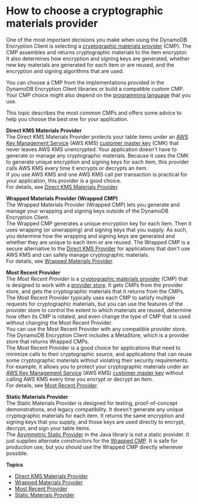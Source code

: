 # How to choose a cryptographic materials provider<a name="crypto-materials-providers"></a>

One of the most important decisions you make when using the DynamoDB Encryption Client is selecting a [cryptographic materials provider](concepts.md#concept-material-provider) \(CMP\)\. The CMP assembles and returns cryptographic materials to the item encryptor\. It also determines how encryption and signing keys are generated, whether new key materials are generated for each item or are reused, and the encryption and signing algorithms that are used\. 

You can choose a CMP from the implementations provided in the DynamoDB Encryption Client libraries or build a compatible custom CMP\. Your CMP choice might also depend on the [programming language](programming-languages.md) that you use\.

This topic describes the most common CMPs and offers some advice to help you choose the best one for your application\.

**Direct KMS Materials Provider**  
The Direct KMS Materials Provider protects your table items under an [AWS Key Management Service](https://docs.aws.amazon.com/kms/latest/developerguide/) \(AWS KMS\) [customer master key](https://docs.aws.amazon.com/kms/latest/developerguide/concepts.html#master_keys) \(CMK\) that never leaves AWS KMS unencrypted\. Your application doesn't have to generate or manage any cryptographic materials\. Because it uses the CMK to generate unique encryption and signing keys for each item, this provider calls AWS KMS every time it encrypts or decrypts an item\.   
If you use AWS KMS and one AWS KMS call per transaction is practical for your application, this provider is a good choice\.  
For details, see [Direct KMS Materials Provider](direct-kms-provider.md)\.

**Wrapped Materials Provider \(Wrapped CMP\)**  
The Wrapped Materials Provider \(Wrapped CMP\) lets you generate and manage your wrapping and signing keys outside of the DynamoDB Encryption Client\.   
The Wrapped CMP generates a unique encryption key for each item\. Then it uses wrapping \(or unwrapping\) and signing keys that you supply\. As such, you determine how the wrapping and signing keys are generated and whether they are unique to each item or are reused\. The Wrapped CMP is a secure alternative to the [Direct KMS Provider](direct-kms-provider.md) for applications that don't use AWS KMS and can safely manage cryptographic materials\.  
For details, see [Wrapped Materials Provider](wrapped-provider.md)\.

**Most Recent Provider**  
The *Most Recent Provider* is a [cryptographic materials provider](concepts.md#concept-material-provider) \(CMP\) that is designed to work with a [provider store](concepts.md#provider-store)\. It gets CMPs from the provider store, and gets the cryptographic materials that it returns from the CMPs\. The Most Recent Provider typically uses each CMP to satisfy multiple requests for cryptographic materials, but you can use the features of the provider store to control the extent to which materials are reused, determine how often its CMP is rotated, and even change the type of CMP that is used without changing the Most Recent Provider\.  
You can use the Most Recent Provider with any compatible provider store\. The DynamoDB Encryption Client includes a MetaStore, which is a provider store that returns Wrapped CMPs\.  
The Most Recent Provider is a good choice for applications that need to minimize calls to their cryptographic source, and applications that can reuse some cryptographic materials without violating their security requirements\. For example, it allows you to protect your cryptographic materials under an [AWS Key Management Service](https://docs.aws.amazon.com/kms/latest/developerguide/) \(AWS KMS\) [customer master key](https://docs.aws.amazon.com/kms/latest/developerguide/concepts.html#master_keys) without calling AWS KMS every time you encrypt or decrypt an item\.  
For details, see [Most Recent Provider](most-recent-provider.md)\.

**Static Materials Provider**  
The Static Materials Provider is designed for testing, proof\-of\-concept demonstrations, and legacy compatibility\. It doesn't generate any unique cryptographic materials for each item\. It returns the same encryption and signing keys that you supply, and those keys are used directly to encrypt, decrypt, and sign your table items\.   
The [Asymmetric Static Provider](https://aws.github.io/aws-dynamodb-encryption-java/com/amazonaws/services/dynamodbv2/datamodeling/encryption/providers/AsymmetricStaticProvider.html) in the Java library is not a static provider\. It just supplies alternate constructors for the [Wrapped CMP](wrapped-provider.md)\. It is safe for production use, but you should use the Wrapped CMP directly whenever possible\.

**Topics**
+ [Direct KMS Materials Provider](direct-kms-provider.md)
+ [Wrapped Materials Provider](wrapped-provider.md)
+ [Most Recent Provider](most-recent-provider.md)
+ [Static Materials Provider](static-provider.md)